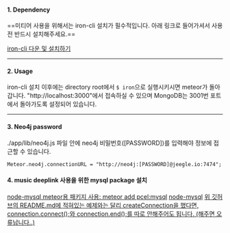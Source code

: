 #### 1. Dependency
==미티어 사용을 위해서는 iron-cli 설치가 필수적입니다. 아래 링크로 들어가셔서 사용전 반드시 설치해주세요.==

[iron-cli 다운 및 설치하기](https://github.com/iron-meteor/iron-cli)

- - -

#### 2. Usage
iron-cli 설치 이후에는 directory root에서 `$ iron`으로 실행시키시면 meteor가 돌아갑니다. "http://localhost:3000"에서 접속하실 수 있으며 MongoDB는 3001번 포트에서 돌아가도록 설정되어 있습니다.

- - -

#### 3. Neo4j password

./app/lib/neo4j.js 파일 안에 neo4j 비밀번호([PASSWORD])를 입력해야 정보에 접근할 수 있습니다.

```
Meteor.neo4j.connectionURL = "http://neo4j:[PASSWORD]@jeegle.io:7474";
```

#### 4. music deeplink 사용을 위한 mysql package 설치

[node-mysql meteor용 패키지 사용: meteor add pcel:mysql](https://atmospherejs.com/pcel/mysql)
[node-mysql](https://github.com/perak/mysql-shadow/)
[위 깃허브의 README.md에 적혀있는 예제와는 달리 createConnection을 했다면, connection.connect();와 connection.end();를 따로 안해주어도 됩니다. (해주면 오류납니다..) ](http://stackoverflow.com/questions/14087924/cannot-enqueue-handshake-after-invoking-quit)
